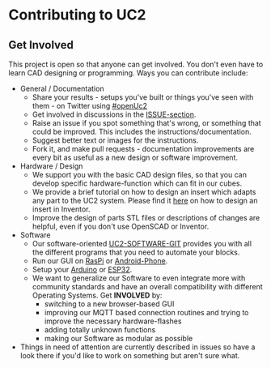 # Contributing to UC2

## Get Involved

This project is open so that anyone can get involved. You don't even have to learn CAD designing or programming. Ways you can contribute include:

* General / Documentation
  * Share your results - setups you've built or things you've seen with them - on Twitter using [#openUc2](https://twitter.com/search?q=%23openUc2&src=typed_query)
  * Get involved in discussions in the [ISSUE-section](https://github.com/bionanoimaging/UC2-GIT/issues).
  * Raise an issue if you spot something that's wrong, or something that could be improved. This includes the instructions/documentation.
  * Suggest better text or images for the instructions.
  * Fork it, and make pull requests - documentation improvements are every bit as useful as a new design or software improvement.
* Hardware / Design
  * We support you with the basic CAD design files, so that you can develop specific hardware-function which can fit in our cubes.
  * We provide a brief tutorial on how to design an insert which adapts any part to the UC2 system. Please find it [here](./CAD/ASSEMBLY_CUBE_Base_v2/#tutorial-on-how-to-design-an-insert-in-inventor) on how to design an insert in Inventor.
  * Improve the design of parts STL files or descriptions of changes are helpful, even if you don't use OpenSCAD or Inventor.
* Software
  * Our software-oriented [UC2-SOFTWARE-GIT](https://github.com/bionanoimaging/UC2-Software-GIT) provides you with all the different programs that you need to automate your blocks.
  * Run our GUI on [RasPi](https://github.com/bionanoimaging/UC2-Software-GIT/tree/master/GUI/RASPBERRY_PI/RASPIapp_py3) or [Android-Phone](https://github.com/bionanoimaging/UC2-Software-GIT/tree/master/GUI/Android/UC2-TheBox).
  * Setup your [Arduino](https://github.com/bionanoimaging/UC2-Software-GIT/tree/master/HARDWARE_CONTROL/ARDUINO) or [ESP32](https://github.com/bionanoimaging/UC2-Software-GIT/tree/master/HARDWARE_CONTROL/ESP32).
  * We want to generalize our Software to even integrate more with community standards and have an overall compatibility with different Operating Systems. Get **INVOLVED** by:
    * switching to a new browser-based GUI
	* improving our MQTT based connection routines and trying to improve the necessary hardware-flashes
	* adding totally unknown functions
	* making our Software as modular as possible
* Things in need of attention are currently described in issues so have a look there if you'd like to work on something but aren't sure what.
